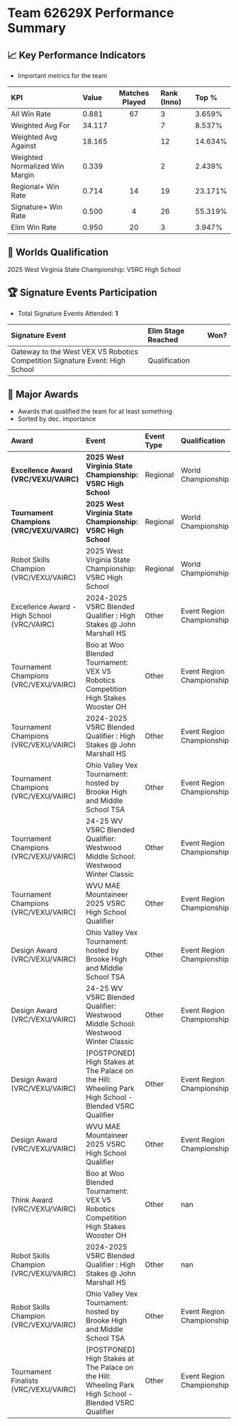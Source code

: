# Team 62629X Performance Summary

## 📈 Key Performance Indicators
- Important metrics for the team

| KPI | Value | Matches Played | Rank (Inno) | Top % |
|:---|:-----|:--------------:|:----|:-----|
| All Win Rate | 0.881 | 67 | 3 | 3.659% |
| Weighted Avg For | 34.117 |  | 7 | 8.537% |
| Weighted Avg Against | 18.165 |  | 12 | 14.634% |
| Weighted Normalized Win Margin | 0.339 |  | 2 | 2.439% |
| Regional+ Win Rate | 0.714 | 14 | 19 | 23.171% |
| Signature+ Win Rate | 0.500 | 4 | 26 | 55.319% |
| Elim Win Rate | 0.950 | 20 | 3 | 3.947% |


## 🎯 Worlds Qualification
2025 West Virginia State Championship: V5RC High School

## 🏆 Signature Events Participation
- Total Signature Events Attended: **1**

| Signature Event | Elim Stage Reached | Won? |
|:----------------|:-------------------|:----|
| Gateway to the West VEX V5 Robotics Competition Signature Event: High School | Qualification |  |


## 🥇 Major Awards
- Awards that qualified the team for at least something
- Sorted by dec. importance

| Award | Event | Event Type | Qualification |
|:------|:------|:-----------|:--------------|
| **Excellence Award (VRC/VEXU/VAIRC)** | **2025 West Virginia State Championship: V5RC High School** | Regional | World Championship |
| **Tournament Champions (VRC/VEXU/VAIRC)** | **2025 West Virginia State Championship: V5RC High School** | Regional | World Championship |
| Robot Skills Champion (VRC/VEXU/VAIRC) | 2025 West Virginia State Championship: V5RC High School | Regional | World Championship |
| Excellence Award - High School (VRC/VAIRC) | 2024-2025 V5RC Blended Qualifier : High Stakes @ John Marshall HS | Other | Event Region Championship |
| Tournament Champions (VRC/VEXU/VAIRC) | Boo at Woo Blended Tournament: VEX V5 Robotics Competition High Stakes Wooster OH | Other | Event Region Championship |
| Tournament Champions (VRC/VEXU/VAIRC) | 2024-2025 V5RC Blended Qualifier : High Stakes @ John Marshall HS | Other | Event Region Championship |
| Tournament Champions (VRC/VEXU/VAIRC) | Ohio Valley Vex Tournament: hosted by Brooke High and Middle School TSA | Other | Event Region Championship |
| Tournament Champions (VRC/VEXU/VAIRC) | 24-25 WV V5RC Blended Qualifier: Westwood Middle School: Westwood Winter Classic | Other | Event Region Championship |
| Tournament Champions (VRC/VEXU/VAIRC) | WVU MAE Mountaineer 2025 V5RC High School Qualifier | Other | Event Region Championship |
| Design Award (VRC/VEXU/VAIRC) | Ohio Valley Vex Tournament: hosted by Brooke High and Middle School TSA | Other | Event Region Championship |
| Design Award (VRC/VEXU/VAIRC) | 24-25 WV V5RC Blended Qualifier: Westwood Middle School: Westwood Winter Classic | Other | Event Region Championship |
| Design Award (VRC/VEXU/VAIRC) | [POSTPONED] High Stakes at The Palace on the Hill: Wheeling Park High School - Blended V5RC Qualifier | Other | Event Region Championship |
| Design Award (VRC/VEXU/VAIRC) | WVU MAE Mountaineer 2025 V5RC High School Qualifier | Other | Event Region Championship |
| Think Award (VRC/VEXU/VAIRC) | Boo at Woo Blended Tournament: VEX V5 Robotics Competition High Stakes Wooster OH | Other | nan |
| Robot Skills Champion (VRC/VEXU/VAIRC) | 2024-2025 V5RC Blended Qualifier : High Stakes @ John Marshall HS | Other | nan |
| Robot Skills Champion (VRC/VEXU/VAIRC) | Ohio Valley Vex Tournament: hosted by Brooke High and Middle School TSA | Other | Event Region Championship |
| Tournament Finalists (VRC/VEXU/VAIRC) | [POSTPONED] High Stakes at The Palace on the Hill: Wheeling Park High School - Blended V5RC Qualifier | Other | Event Region Championship |


